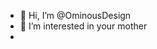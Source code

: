 - 👋 Hi, I’m @OminousDesign
- 👀 I’m interested in your mother
- 

<!---
OminousDesign/OminousDesign is a ✨ special ✨ repository because its `README.md` (this file) appears on your GitHub profile.
You can click the Preview link to take a look at your changes.
--->
